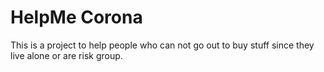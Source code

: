 # HelpMe Corona
This is a project to help people who can not go out to buy stuff since they live alone or are risk group.
